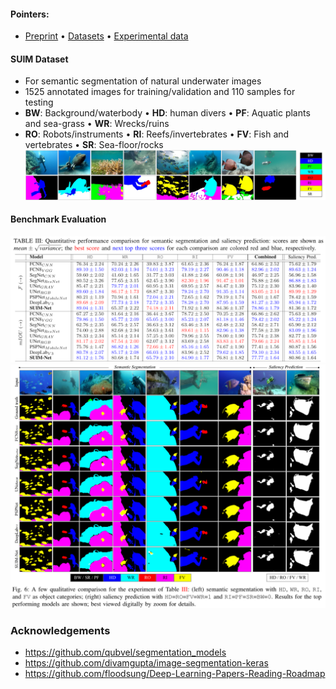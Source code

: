 #### Pointers: 
- [Preprint](soon)  • [Datasets](http://irvlab.cs.umn.edu/resources/suim-dataset)  • [Experimental data](https://drive.google.com/drive/folders/1-ZGptUKC-yNFGxvOp207077_-Sf-VPOg?usp=sharing)

#### SUIM Dataset
- For semantic segmentation of natural underwater images
- 1525 annotated images for training/validation and 110 samples for testing
- **BW**: Background/waterbody • **HD**: human divers • **PF**: Aquatic plants and sea-grass • **WR**: Wrecks/ruins
- **RO**: Robots/instruments   • **RI**: Reefs/invertebrates • **FV**: Fish and vertebrates • **SR**: Sea-floor/rocks
![det-data](/data/samples.jpg)



#### Benchmark Evaluation
![det-data](/data/quan.png)
![det-data](/data/qual.png)


### Acknowledgements
- https://github.com/qubvel/segmentation_models
- https://github.com/divamgupta/image-segmentation-keras
- https://github.com/floodsung/Deep-Learning-Papers-Reading-Roadmap


